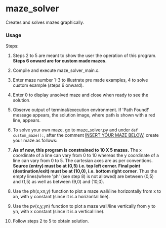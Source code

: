 # maze_solver
Creates and solves mazes graphically.

### Usage
Steps:  
1. Steps 2 to 5 are meant to show the user the operation of this program. **Steps 6 onward are for custom made mazes.**
2. Compile and execute maze_solver_main.c.  
3. Enter maze number 1-3 to illustrate pre made examples, 4 to solve custom example (steps 6 onward).  
4. Enter 0 to display unsolved maze and close when ready to see the solution.  
5. Observe output of terminal/execution environment. If 'Path Found!' message appears, the solution image, where path is shown with a red line, appears.  
6. To solve your own maze, go to maze_solver.py and under `def custom_maze():`, after the comment [INSERT YOUR MAZE BELOW](https://github.com/sriramcu/maze_solver/blob/a75250dce4f4be18d231cc208eaa510a38410c75/maze_solver.py#L192), create your maze as follows:  
7. **As of now, this program is constrained to 10 X 5 mazes.** The x coordinate of a line can vary from 0 to 10 whereas the y coordinate of a line can vary from 0 to 5. The cartesian axes are as per conventions. **Source (entry) must be at (0,5) i.e. top left corner. Final point (destination/exit) must be at (10,0), i.e. bottom right corner**. 
Thus the empty lines(where 'ph' (see step 8) is not allowed) are between (0,5) and (1,5) as well as between (9,0) and (10,0).

8. Use the ph(x,xn,y) function to plot a maze wall/line horizontally from x to xn, with y constant (since it is a horizontal line).  
9. Use the pv(x,y,yn) function to plot a maze wall/line vertically from y to yn, with x constant (since it is a vertical line).  
10. Follow steps 2 to 5 to obtain solution.


